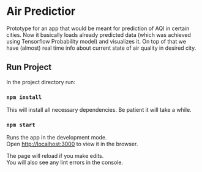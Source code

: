 # Air Predictior

Prototype for an app that would be meant for prediction of AQI in certain cities. Now it basically loads already predicted data (which was achieved using Tensorflow Probability model) and visualizes it. On top of that we have (almost) real time info about current state of air quality in desired city.

## Run Project

In the project directory run:

### `npm install`

This will install all necessary dependencies. Be patient it will take a while.

### `npm start`

Runs the app in the development mode.\
Open [http://localhost:3000](http://localhost:3000) to view it in the browser.

The page will reload if you make edits.\
You will also see any lint errors in the console.
